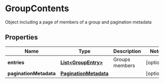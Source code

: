 

# GroupContents

Object including a page of members of a group and pagination metadata

## Properties

| Name | Type | Description | Notes |
|------------ | ------------- | ------------- | -------------|
|**entries** | [**List&lt;GroupEntry&gt;**](GroupEntry.md) | Groups members |  [optional] |
|**paginationMetadata** | [**PaginationMetadata**](PaginationMetadata.md) |  |  [optional] |



